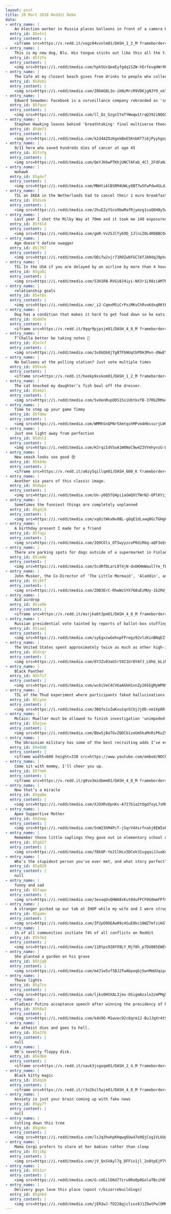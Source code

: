 ```yaml
---
layout: post
title: 20 Mart 2018 Reddit Debe
data:
- entry_name: |
    An election worker in Russia places balloons in front of a camera before they begin ballot counting.
  entry_id: 85etn1
  entry_content: |
    <iframe src=https://v.redd.it/vogz04vxnlm01/DASH_1_2_M frameborder=0></iframe>
- entry_name: |
    This is my new dog, Blu. His tongue sticks out like this all the time.
  entry_id: 85f2fe
  entry_content: |
    <img src=https://i.redditmedia.com/hpk5UcQeeEyfgdq1SZW-hErfevgHWr9kKX-meLoohI0.jpg?fm=jpg&s=23ad0a7d60ddb66ae457350db7f9452f frameborder=0>
- entry_name: |
    The Cafe at my closest beach gives free drinks to people who collect a bucket of litter from the beach
  entry_id: 85dsbi
  entry_content: |
    <img src=https://i.redditmedia.com/Z06AG8L3o-ikNzMrcR9VDKjgNJY9_oklDV3SgvG4eiU.jpg?fm=jpg&s=7199c09ab7a067b4affcaefa76393340 frameborder=0>
- entry_name: |
    Edward Snowden: Facebook is a surveillance company rebranded as 'social media'
  entry_id: 85fque
  entry_content: |
    <img src=https://i.redditmedia.com/ll_Dz_GzgsIYaTYWwqw1trqQ392iNQG5TiHK1-zxL5M.jpg?fm=jpg&s=ee4bb943eb2ba9930a4b3d4aa74d444e frameborder=0>
- entry_name: |
    Stephen Hawking leaves behind 'breathtaking' final multiverse theory - A final theory explaining how mankind might detect parallel universes was completed by Stephen Hawking shortly before he died, it has emerged.
  entry_id: 85dm73
  entry_content: |
    <img src=https://i.redditmedia.com/k2d4AZOzKgekBeE5KnbKT7i6jPyyhgoy-DnW8aQwZJ4.jpg?fm=jpg&s=f743c1653df00a28b7634680c8c5bbae frameborder=0>
- entry_name: |
    9/11 hero who saved hundreds dies of cancer at age 45
  entry_id: 85fnfg
  entry_content: |
    <img src=https://i.redditmedia.com/QeYJK6wPTKhjUNCTAFab_4Cl_2FdFaNJwpZMoWxgIhY.jpg?fm=jpg&s=d95f442d58aeba47c24565a5fe86c010 frameborder=0>
- entry_name: |
    mohawk
  entry_id: 85gdvf
  entry_content: |
    <img src=https://i.redditmedia.com/MNHtiAlBSRM4UWLy8BT7w5FwPdw4GLdJZpWT1Q_rp-M.jpg?fm=jpg&s=deac059beed67c18e94d51b154a42fcd frameborder=0>
- entry_name: |
    TIL an IKEA in the Netherlands had to cancel their 1 euro breakfast special because it attracted too many customers and caused traffic jams on the highway.
  entry_id: 85dsxk
  entry_content: |
    <img src=https://i.redditmedia.com/2huEZyYSco9bwMafRjymzg1saQ6H8y5wHh2unxpirqA.jpg?fm=jpg&s=3db269b0562ba686e32b9172f7eada42 frameborder=0>
- entry_name: |
    Last year I shot the Milky Way at 70mm and it took me 140 exposures to complete this image. I was about a 1/4 mile away from the lighthouse
  entry_id: 85f6ld
  entry_content: |
    <img src=https://i.redditmedia.com/gmR-Vv2SJlfy69D_1JlniZ0L4RDBBCOc4Ie5vmZ5QxA.jpg?fm=jpg&s=44f63ce6f28762c5443569d6a45f4e08 frameborder=0>
- entry_name: |
    Age doesn't define swagger
  entry_id: 85j797
  entry_content: |
    <img src=https://i.redditmedia.com/ODifw2xjr71R0ZwbFGCl6fJA9dqJ9phaO9C9fbI2ZWo.jpg?fm=jpg&s=be85f4cd81e8173fb6aea16ed68e5c6d frameborder=0>
- entry_name: |
    TIL In the USA if you are delayed by an airline by more than 4 hours for actions within their control (overbooking) you are entitled to 4x the face vale of the ticket capped at $1300.
  entry_id: 85ga0i
  entry_content: |
    <img src=https://i.redditmedia.com/53H1RB-RVGi0J4iyi-NX3riL98ziAM7RH0kjTx4CCWE.jpg?fm=jpg&s=f7aa7676c24ac452dae34990604dd2d1 frameborder=0>
- entry_name: |
    relationship goals
  entry_id: 85et8s
  entry_content: |
    <img src=https://i.redditmedia.com/_i2-CqmxM5iCrPxiMKvChRvoKdxqRKtPp3nDECQCWnE.jpg?fm=jpg&s=e5374b84adb02aaceb56561fc8a5e035 frameborder=0>
- entry_name: |
    Dog has a condition that makes it hard to get food down so he eats in a special high chair.
  entry_id: 85dm7e
  entry_content: |
    <iframe src=https://v.redd.it/9qqr9pjpsjm01/DASH_4_8_M frameborder=0></iframe>
- entry_name: |
    T’Challa better be taking notes 📝
  entry_id: 85e7nf
  entry_content: |
    <img src=https://i.redditmedia.com/3v8kDb8jTgBTFbNUqtbPDH3Mvn-dNwEYppcAqyQQEQ0.jpg?fm=jpg&s=b1c27cf7613e4fe209ba86761d88932a frameborder=0>
- entry_name: |
    No balloons at the polling station? Just vote multiple times
  entry_id: 85hxvk
  entry_content: |
    <iframe src=https://v.redd.it/heekp9xskom01/DASH_1_2_M frameborder=0></iframe>
- entry_name: |
    The cat knocked my daughter’s fish bowl off the dresser.
  entry_id: 85em2l
  entry_content: |
    <img src=https://i.redditmedia.com/5vOenRvpODS15siUbtkxfB-37RbZRMavuBcD63ApBbU.jpg?fm=jpg&s=77534fd891a7f693056e10e11038e72e frameborder=0>
- entry_name: |
    Time to step up your game Timmy
  entry_id: 85fdmw
  entry_content: |
    <img src=https://i.redditmedia.com/WMMhSnQPNr5XmtqshMPvm4HbssurjLWV53N-JXjTWvk.jpg?fm=jpg&s=3929b9a681918979c7eb1f5e577f2293 frameborder=0>
- entry_name: |
    Just one light away from perfection
  entry_id: 85dnl2
  entry_content: |
    <img src=https://i.redditmedia.com/HJrqiIdVSoA1W0NoC9w4Z3VYmhynzU-DJK9dra6ihv8.jpg?fm=jpg&s=c8b9cc657935e3c713f84511c39d33ca frameborder=0>
- entry_name: |
    New smash looks soo good 😍
  entry_id: 85k84e
  entry_content: |
    <iframe src=https://v.redd.it/a0zy5qillqm01/DASH_600_K frameborder=0></iframe>
- entry_name: |
    Another six years of this classic image.
  entry_id: 85dwpc
  entry_content: |
    <img src=https://i.redditmedia.com/Un-y0Q5fQ4pi1aGmQXtTWrNJ-OPlKYijiI50Zd3m1EE.jpg?fm=jpg&s=30a2fca068b64ee52af659be94397e78 frameborder=0>
- entry_name: |
    Sometimes the funniest things are completely unplanned
  entry_id: 85gdj8
  entry_content: |
    <img src=https://i.redditmedia.com/xq0itWkxNv0BL-gOqE1dLxwq0GcTGHg6_DNiYBAwinU.png?fm=jpg&s=13001975dc11af9f013ab5468007fe62 frameborder=0>
- entry_name: |
    A birthday present I made for a friend
  entry_id: 85fugi
  entry_content: |
    <img src=https://i.redditmedia.com/IQ9COls_OTSwyyzcoP0diR6q-aQF3eEdPgEDcKVLCQc.jpg?fm=jpg&s=a5b7c90c2914c7b3799a10de33db6e0a frameborder=0>
- entry_name: |
    There are parking spots for dogs outside of a supermarket in Finland
  entry_id: 85im4b
  entry_content: |
    <img src=https://i.redditmedia.com/5cdRfDLarL0T4jN-dvOKHmWaullYe_fLuNCpBp9tbKI.jpg?fm=jpg&s=0b4c3469f514cc1c8177683c7b527550 frameborder=0>
- entry_name: |
    John Musker, the Co-Director of 'The Little Mermaid', 'Aladdin', and 'Moana' retires from Disney after 40 years of work.
  entry_id: 85j0tf
  entry_content: |
    <img src=https://i.redditmedia.com/ZOB3ErC-RhwWzSYX768uEzMUy-1b2RUj9oACH2BUnXw.jpg?fm=jpg&s=97390c72590020c91dbaafaa0253dc45 frameborder=0>
- entry_name: |
    Aid airdrop
  entry_id: 85ie0k
  entry_content: |
    <iframe src=https://v.redd.it/msrjka6t3pm01/DASH_4_8_M frameborder=0></iframe>
- entry_name: |
    Russian presidential vote tainted by reports of ballot-box stuffing
  entry_id: 85iaw1
  entry_content: |
    <img src=https://i.redditmedia.com/syEgxzwGehnpFPregz92vlzKinBNqEZfgFSmVyyUcN8.jpg?fm=jpg&s=7810c8dbd81f895c68f19243abf330f7 frameborder=0>
- entry_name: |
    The United States spent approximately twice as much as other high-income countries on medical care, yet utilization rates were largely similar to those in other nations. Prices of labor and goods, including pharmaceuticals and devices, and administrative costs appeared to be main drivers - JAMA
  entry_id: 85drqr
  entry_content: |
    <img src=https://i.redditmedia.com/6Y3Zv03aG5r59I1Ur0YAfJ_LOhb_bLiMP0D-ySGY_wY.jpg?fm=jpg&s=3bd12266dd58f0fbb5abf760ea56e683 frameborder=0>
- entry_name: |
    Black Panther
  entry_id: 85h7s7
  entry_content: |
    <img src=https://i.redditmedia.com/wc6iVeC4CV6aAGkH1vnZy265EgMyWPNSD20pNT73xZw.jpg?fm=jpg&s=bb901ba3e7d874f7dd3214ea192a587d frameborder=0>
- entry_name: |
    TIL of the Thud experiment where participants faked hallucinations to be admitted to a psychiatric hospital but then acted normal. They were forced to take antipsychotic drugs to be released.
  entry_id: 85iyne
  entry_content: |
    <img src=https://i.redditmedia.com/3BQfe1xZwKxu1qnSCUjJjOD-nm1Xp8R-ULhhXWjlXV8.jpg?fm=jpg&s=4c749f336538030e68dfbe42745e44c0 frameborder=0>
- entry_name: |
    McCain: Mueller must be allowed to finish investigation 'unimpeded'
  entry_id: 85ejxe
  entry_content: |
    <img src=https://i.redditmedia.com/BbwSjBaTGvZQOCb1zeUm5kaMnRiPKuZteGshrxi41wU.jpg?fm=jpg&s=6d0c1f50db64a847cefd179cd8f78fe8 frameborder=0>
- entry_name: |
    The Ukrainian military has some of the best recruiting adds I’ve ever seen
  entry_id: 85e690
  entry_content: |
    <iframe width=600 height=338 src=https://www.youtube.com/embed/NOCbW1hc6Ng?feature=oembed&enablejsapi=1&enablejsapi=1&enablejsapi=1 frameborder=0 allow=autoplay; encrypted-media allowfullscreen></iframe>
- entry_name: |
    Come sit with mommy, I'll cheer you up.
  entry_id: 85fnmh
  entry_content: |
    <iframe src=https://v.redd.it/g0vo3midbmm01/DASH_4_8_M frameborder=0></iframe>
- entry_name: |
    Now that’s a miracle
  entry_id: 85gq0e
  entry_content: |
    <img src=https://i.redditmedia.com/XJOXRvDpnKs-A7I7b1a2tOgdfoyL7sM80ufcCav671I.jpg?fm=jpg&s=095d7cfbf9e6a14d57f17f1c3d5ed76d frameborder=0>
- entry_name: |
    Apex Supportive Mother
  entry_id: 85dxmp
  entry_content: |
    <img src=https://i.redditmedia.com/5nW23hM4PcT-jSqrV4Xsrfnahj0EWIoPQXbai7VMqnk.jpg?fm=jpg&s=ab89fafb0abe4eec7cb840fc5ca9e3fc frameborder=0>
- entry_name: |
    Remember those little saplings they gave out in elementary school on earth day? Here is mine, 20 years later.
  entry_id: 85g62f
  entry_content: |
    <img src=https://i.redditmedia.com/fBk8P-Ye21lHix5DCek31vgqaiJJuaKoTaiffh7f89s.jpg?fm=jpg&s=712422cceb26531f3ca15e9ea7590ece frameborder=0>
- entry_name: |
    Who's the stupidest person you've ever met, and what story perfectly sums up their stupidity?
  entry_id: 85g920
  entry_content: |
    null
- entry_name: |
    funny and sad
  entry_id: 85fapw
  entry_content: |
    <img src=https://i.redditmedia.com/3exaqUvQHWA8sKut8duFPCF0G0mmFPfm0XAHMTU-mzo.jpg?fm=jpg&s=99cc5935b18c5c6c4b7b1d5937bb58fb frameborder=0>
- entry_name: |
    A stranger picked up our tab at IHOP while my wife and I were struggling to keep our twin babies calm. We cried.
  entry_id: 85gamv
  entry_content: |
    <img src=https://i.redditmedia.com/IP2pO9OEAw09z4SuE0kc18WZTmfziKGTtxD0XCaQMxA.jpg?fm=jpg&s=63a9d5eaa8a2f58266a55c3818e4d6a8 frameborder=0>
- entry_name: |
    1% of all communities initiate 74% of all conflicts on Reddit
  entry_id: 85h7m3
  entry_content: |
    <img src=https://i.redditmedia.com/110tps9ZAYO9LY_Mjf8h_p7DU80SEWEv5_2LE0s5ndw.jpg?fm=jpg&s=872a7eda2f24f5d1a36ee392a9e989df frameborder=0>
- entry_name: |
    She planted a garden on his grave
  entry_id: 85hjq8
  entry_content: |
    <img src=https://i.redditmedia.com/m4J1w5vfSBJ2TwAbpoqbjSwnMmUUqipcOB-s-E82f0I.png?fm=jpg&s=ad6226ade0ad42d9067d4d140aee55c5 frameborder=0>
- entry_name: |
    These lights
  entry_id: 85g7co
  entry_content: |
    <img src=https://i.redditmedia.com/ljks0HSXAL3jmx-OSigmAzxln2zmPMg5dEFwp-5j_AE.jpg?fm=jpg&s=a79c5bfe9f4a600a00a70a56b8373aab frameborder=0>
- entry_name: |
    Vladimir Putins acceptance speech after winning the presidency of Russia for another term (2018)
  entry_id: 85h8w3
  entry_content: |
    <img src=https://i.redditmedia.com/k4U9O-M1wvec92c8qrm12-BuJJqXr4tSjkxm0h58_M8.jpg?fm=jpg&s=9a622be9d2a0893a7ad5396b09061b7e frameborder=0>
- entry_name: |
    An atheist dies and goes to hell.
  entry_id: 85e2f6
  entry_content: |
    null
- entry_name: |
    90's novelty floppy disk.
  entry_id: 85kd6m
  entry_content: |
    <iframe src=https://v.redd.it/sauk3jsgoqm01/DASH_2_4_M frameborder=0></iframe>
- entry_name: |
    Black kitty magic
  entry_id: 85dq1b
  entry_content: |
    <iframe src=https://v.redd.it/r3o2bsl5wjm01/DASH_4_8_M frameborder=0></iframe>
- entry_name: |
    Anxiety is just your brain coming up with fake news
  entry_id: 85gy7f
  entry_content: |
    null
- entry_name: |
    Cutting down this tree
  entry_id: 85gn6n
  entry_content: |
    <img src=https://i.redditmedia.com/lsJq3hwhpKHqwg6Uw47e9QjCxg1VL6UgjUwM3Cy3RrQ.gif?fm=jpg&s=78e9472fc513f17c2d04e0f227f80759 frameborder=0>
- entry_name: |
    Mama Corgi prefers to stare at her babies rather than sleep
  entry_id: 85ji6p
  entry_content: |
    <img src=https://i.redditmedia.com/jV_QxSVAyl7g_DFFix1jl_2o8tpEjP7VNon6O7a89lE.jpg?fm=jpg&s=0cf3f1ffd17932da26b5528b13716633 frameborder=0>
- entry_name: |
  entry_id: 85k1zr
  entry_content: |
    <img src=https://i.redditmedia.com/G-sUGilO6d77zru0Ro0p0GolaTBcihNTcmqKtZAF_k0.jpg?fm=jpg&s=84d62141a40a2b4003f4ed534d56099d frameborder=0>
- entry_name: |
    Delivery guys love this place (xpost r/bizarrebuildings)
  entry_id: 85gh6d
  entry_content: |
    <img src=https://i.redditmedia.com/jER2wJ-TO228qjclsxz8J1Z9wtPwlOMKGpe4p-yWhzg.gif?fm=jpg&s=91a5d0824613c557f08bfb9158b86c47 frameborder=0>
---
```

